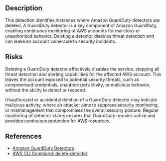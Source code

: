 ## Description

This detection identifies instances where Amazon GuardDuty detectors are deleted. A GuardDuty detector is a key component of Amazon GuardDuty, enabling continuous monitoring of AWS accounts for malicious or unauthorized behavior. Deleting a detector disables threat detection and can leave an account vulnerable to security incidents.

## Risks

Deleting a GuardDuty detector effectively disables the service, stopping all threat detection and alerting capabilities for the affected AWS account. This leaves the account exposed to potential security threats, such as compromised credentials, unauthorized activity, or malicious behavior, without the ability to detect or respond.

Unauthorized or accidental deletion of a GuardDuty detector may indicate malicious activity, where an attacker aims to suppress security monitoring, or mismanagement that compromises the overall security posture. Regular monitoring of detector status ensures that GuardDuty remains active and provides continuous protection for AWS resources.

## References

- [Amazon GuardDuty Detectors](https://docs.aws.amazon.com/guardduty/latest/ug/guardduty_detectors.html)
- [AWS CLI Command: delete-detector](https://docs.aws.amazon.com/cli/latest/reference/guardduty/delete-detector.html)
